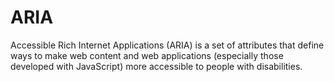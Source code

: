 # ARIA
Accessible Rich Internet Applications (ARIA) is a set of attributes that define ways to make web content and web applications (especially those developed with JavaScript) more accessible to people with disabilities.

